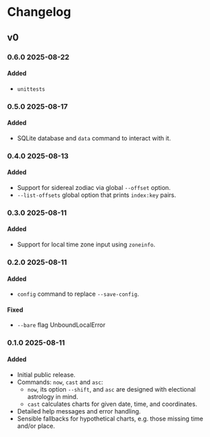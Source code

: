 # Changelog

## v0

### 0.6.0 2025-08-22

#### Added

- `unittests`

### 0.5.0 2025-08-17

#### Added

- SQLite database and `data` command to interact with it.


### 0.4.0 2025-08-13

#### Added

- Support for sidereal zodiac via global `--offset` option.
- `--list-offsets` global option that prints `index:key` pairs.


### 0.3.0 2025-08-11

#### Added

- Support for local time zone input using `zoneinfo`.


### 0.2.0 2025-08-11

#### Added

- `config` command to replace `--save-config`.

#### Fixed

- `--bare` flag UnboundLocalError


### 0.1.0 2025-08-11

#### Added

- Initial public release.
- Commands: `now`, `cast` and `asc`:
    * `now`, its option `--shift`, and `asc` are designed with electional astrology in mind.
    * `cast` calculates charts for given date, time, and coordinates.
- Detailed help messages and error handling.
- Sensible fallbacks for hypothetical charts, e.g. those missing time and/or place.
